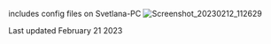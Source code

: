 includes config files on Svetlana-PC
![Screenshot_20230212_112629](https://user-images.githubusercontent.com/84134255/218326714-665fb189-34e3-40b7-a97f-8554f1601c83.png)


Last updated February 21 2023
